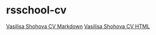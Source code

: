 # rsschool-cv

[Vasilisa Shohova CV Markdown](https://VasilisaShohova.github.io/rsschool-cv/cv "CV Markdown of Vasilisa Shohova")
[Vasilisa Shohova CV HTML](https://VasilisaShohova.github.io/rsschool-cv/ "CV HTML of Vasilisa Shohova")